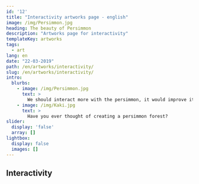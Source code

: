 ```yaml
---
id: '12'
title: "Interactivity artworks page - english"
image: /img/Persimmon.jpg
heading: The beauty of Persimmon
description: "Artworks page for interactivity"
templateKey: artworks
tags:
  - art
lang: en
date: "22-03-2019"
path: /en/artworks/interactivity/
slug: /en/artworks/interactivity/
intro:
  blurbs:
    - image: /img/Persimmon.jpg
      text: >
        We should interact more with the persimmon, it would improve its health!
    - image: /img/Kaki.jpg
      text: >
        Have you ever thought of creating a persimmon forest?
slider:
  display: 'false'
  array: []
lightbox:
  display: false
  images: []
---
```


## Interactivity
